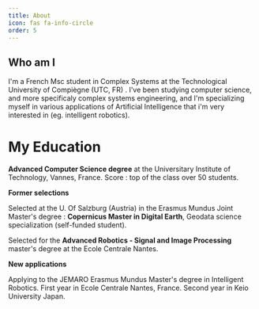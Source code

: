 ```yaml
---
title: About
icon: fas fa-info-circle
order: 5
---
```


## Who am I 

I'm a French Msc student in Complex Systems at the Technological University of Compiègne (UTC, FR) . I've been studying computer science, and more specificaly complex systems engineering, and I'm specializing myself in various applications of Artificial Intelligence that i'm very interested in (eg. intelligent robotics).

# My Education

**Advanced Computer Science degree** at the Universitary Institute of Technology, Vannes, France.
Score : top of the class over 50 students.

**Former selections**

Selected at the U. Of Salzburg (Austria) in the Erasmus Mundus Joint Master's degree : **Copernicus Master in Digital Earth**, Geodata science specialization (self-funded student).

Selected for the **Advanced Robotics - Signal and Image Processing** master's degree at the Ecole Centrale Nantes.

**New applications**

Applying to the JEMARO Erasmus Mundus Master's degree in Intelligent Robotics. First year in Ecole Centrale Nantes, France. Second year in Keio University Japan.
